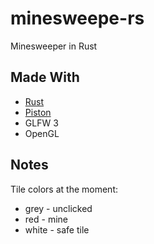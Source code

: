 # minesweepe-rs
Minesweeper in Rust

## Made With
* [Rust](https://github.com/rust-lang/rust)
* [Piston](https://github.com/pistondevelopers/piston)
* GLFW 3
* OpenGL

## Notes
Tile colors at the moment:
* grey - unclicked
* red - mine
* white - safe tile
